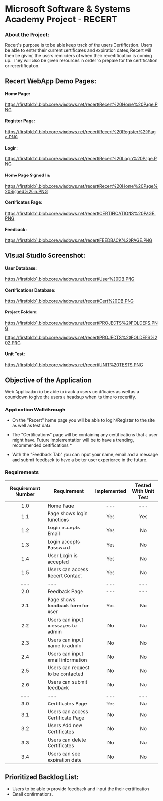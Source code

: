 # Microsoft Software & Systems Academy Project - RECERT 

### About the Project:
Recert's purpose is to be able keep track of the users Certification. Users be able to enter their current certificates and expiration dates, Recert will then be giving the users reminders of when their recertification is coming up.
They will also be given resources in order to prepare for the certification or recertification. 

## Recert WebApp Demo Pages: 
#### Home Page:
https://firstblob1.blob.core.windows.net/recert/Recert%20Home%20Page.PNG
#### Register Page:
https://firstblob1.blob.core.windows.net/recert/Recert%20Register%20Page.PNG
#### Login:
https://firstblob1.blob.core.windows.net/recert/Recert%20Login%20Page.PNG
#### Home Page Signed In:
https://firstblob1.blob.core.windows.net/recert/Recert%20Home%20Page%20Signed%20in.PNG
#### Certificates Page:
https://firstblob1.blob.core.windows.net/recert/CERTIFICATIONS%20PAGE.PNG
#### Feedback:
https://firstblob1.blob.core.windows.net/recert/FEEDBACK%20PAGE.PNG

## Visual Studio Screenshot:
#### User Database:
https://firstblob1.blob.core.windows.net/recert/User%20DB.PNG
#### Certifications Database:
https://firstblob1.blob.core.windows.net/recert/Cert%20DB.PNG
#### Project Folders:
https://firstblob1.blob.core.windows.net/recert/PROJECTS%20FOLDERS.PNG

https://firstblob1.blob.core.windows.net/recert/PROJECTS%20FOLDERS%202.PNG
#### Unit Test:
https://firstblob1.blob.core.windows.net/recert/UNIT%20TESTS.PNG


## Objective of the Application
Web Application to be able to track a users certificates as well as a countdown to give the users a headsup when its time to recertify.

### Application Walkthrough
- On the "Recert" home page you will be able to login/Register to the site as well as test data.

- The "Certifications" page will be containing any certifications that a user might have. Future implementation will be to have a trending, recommended certifications *

- With the "Feedback Tab" you can input your name, email and a message and submit feedback to have a better user experience in the future.


### Requirements
|Requirement Number     | Requirement                           | Implemented   | Tested With Unit Test |
|       :---:           |     ---                               |     :---:     |        :---:          |
|       1.0             | Home Page                             |    ---        |       ---             | 
|       1.1             | Page shows login functions            |   Yes         |       Yes             |
|       1.2             | Login accepts Email                   |   Yes         |       No              |
|       1.3             | Login accepts Password                |   Yes         |       No              |
|       1.4             | User Login is accepted                |   Yes         |       No              |
|       1.5             | Users can access Recert Contact       |   Yes         |       No              |
|       ---             |     ---                               |     ---       |        ---            |
|       2.0             | Feedback Page                         |     ---       |        ---            |
|       2.1             | Page shows feedback form for user     |   Yes         |       No              |
|       2.2             | Users can input messages to admin     |   No          |       No              |
|       2.3             | Users can input name to admin         |   No          |       No              |
|       2.4             | Users can input email information     |   No          |       No              |
|       2.5             | Users can request to be contacted     |   No          |       No              |
|       2.6             | Users can submit feedback             |   No          |       No              |
|       ---             |     ---                               |     ---       |        ---            |
|       3.0             | Certificates Page                     |   Yes         |       No              |
|       3.1             | Users can access Certificate Page     |   No          |       No              |
|       3.2             | Users Add new Certificates            |   No          |       No              |
|       3.3             | Users can delete Certificates         |   No          |       No              |
|       3.4             | Users can see expiration date         |   No          |       No              |

## Prioritized Backlog List:
- Users to be able to provide feedback and input the their certification
- Email confirmations.



